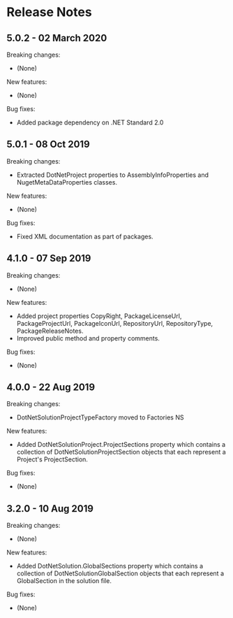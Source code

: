 # Release Notes

## 5.0.2 - 02 March 2020

Breaking changes:
- (None)

New features:
- (None)

Bug fixes:
- Added package dependency on .NET Standard 2.0

## 5.0.1 - 08 Oct 2019

Breaking changes:
- Extracted DotNetProject properties to AssemblyInfoProperties and NugetMetaDataProperties classes.

New features:
- (None)

Bug fixes:
- Fixed XML documentation as part of packages.

## 4.1.0 - 07 Sep 2019

Breaking changes:
- (None)

New features:
- Added project properties CopyRight, PackageLicenseUrl, PackageProjectUrl, PackageIconUrl, RepositoryUrl, RepositoryType, PackageReleaseNotes.
- Improved public method and property comments.

Bug fixes:
- (None)

## 4.0.0 - 22 Aug 2019

Breaking changes:
- DotNetSolutionProjectTypeFactory moved to Factories NS

New features:
- Added DotNetSolutionProject.ProjectSections property which contains a collection of DotNetSolutionProjectSection objects that each represent a Project's ProjectSection.

Bug fixes:
- (None)

## 3.2.0 - 10 Aug 2019

Breaking changes:
- (None)

New features:
- Added DotNetSolution.GlobalSections property which contains a collection of DotNetSolutionGlobalSection objects that each represent a GlobalSection in the solution file.

Bug fixes:
- (None)
